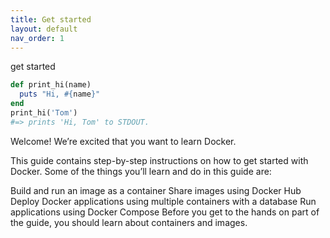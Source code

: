 ```yaml
---
title: Get started 
layout: default
nav_order: 1
---
```

get started
```ruby
def print_hi(name)
  puts "Hi, #{name}"
end
print_hi('Tom')
#=> prints 'Hi, Tom' to STDOUT.
```
Welcome! We’re excited that you want to learn Docker.

This guide contains step-by-step instructions on how to get started with Docker. Some of the things you’ll learn and do in this guide are:

Build and run an image as a container
Share images using Docker Hub
Deploy Docker applications using multiple containers with a database
Run applications using Docker Compose
Before you get to the hands on part of the guide, you should learn about containers and images.
